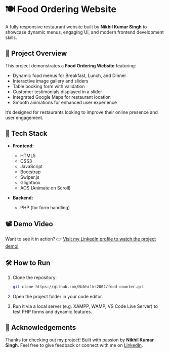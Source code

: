 # 🍽️ Food Ordering Website

A fully responsive restaurant website built by **Nikhil Kumar Singh** to showcase dynamic menus, engaging UI, and modern frontend development skills.

## 🎯 Project Overview

This project demonstrates a **Food Ordering Website** featuring:

* Dynamic food menus for Breakfast, Lunch, and Dinner
* Interactive image gallery and sliders
* Table booking form with validation
* Customer testimonials displayed in a slider
* Integrated Google Maps for restaurant location
* Smooth animations for enhanced user experience

It’s designed for restaurants looking to improve their online presence and user engagement.

## 🚀 Tech Stack

* **Frontend:**

  * HTML5
  * CSS3
  * JavaScript
  * Bootstrap
  * Swiper.js
  * Glightbox
  * AOS (Animate on Scroll)
* **Backend:**

  * PHP (for form handling)

## 📽️ Demo Video

Want to see it in action?
👉 [Visit my LinkedIn profile to watch the project demo!](https://www.linkedin.com/in/nikhilsingh28/)

## 🛠️ How to Run

1. Clone the repository:

   ```bash
   git clone https://github.com/Nikhilks2002/food-counter.git
   ```

2. Open the project folder in your code editor.

3. Run it via a local server (e.g. XAMPP, WAMP, VS Code Live Server) to test PHP forms and dynamic features.

## 🙌 Acknowledgements

Thanks for checking out my project!
Built with passion by **Nikhil Kumar Singh**. Feel free to give feedback or connect with me on [LinkedIn](https://www.linkedin.com/in/nikhilsingh28/).
